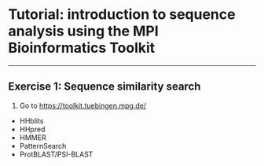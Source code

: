 # Tutorial: introduction to sequence analysis using the MPI Bioinformatics Toolkit

______

## Exercise 1: Sequence similarity search

1. Go to https://toolkit.tuebingen.mpg.de/
  - HHblits
  - HHpred
  - HMMER
  - PatternSearch
  - ProtBLAST/PSI-BLAST
